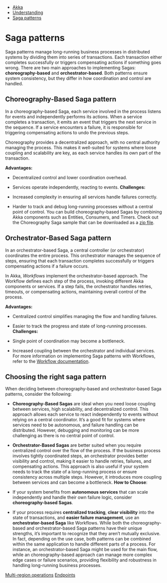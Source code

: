 <!-- <nav> -->
- [Akka](../index.html)
- [Understanding](index.html)
- [Saga patterns](saga-patterns.html)

<!-- </nav> -->

# Saga patterns

Saga patterns manage long-running business processes in distributed systems by dividing them into series of transactions. Each transaction either completes successfully or triggers compensating actions if something goes wrong. There are two main approaches to implementing Sagas: **choreography-based** and **orchestrator-based**. Both patterns ensure system consistency, but they differ in how coordination and control are handled.

## <a href="about:blank#_choreography_based_saga_pattern"></a> Choreography-Based Saga pattern

In a choreography-based Saga, each service involved in the process listens for events and independently performs its actions. When a service completes a transaction, it emits an event that triggers the next service in the sequence. If a service encounters a failure, it is responsible for triggering compensating actions to undo the previous steps.

Choreography provides a decentralized approach, with no central authority managing the process. This makes it well-suited for systems where loose coupling and scalability are key, as each service handles its own part of the transaction.

**Advantages:**

- Decentralized control and lower coordination overhead.
- Services operate independently, reacting to events.
**Challenges:**

- Increased complexity in ensuring all services handle failures correctly.
- Harder to track and debug long-running processes without a central point of control.
You can build choreography-based Sagas by combining Akka components such as Entities, Consumers, and Timers. Check out the Choreography Saga sample that can be downloaded as a [zip file](../java/_attachments/choreography-saga-quickstart.zip).

## <a href="about:blank#_orchestrator_based_saga_pattern"></a> Orchestrator-Based Saga pattern

In an orchestrator-based Saga, a central controller (or orchestrator) coordinates the entire process. This orchestrator manages the sequence of steps, ensuring that each transaction completes successfully or triggers compensating actions if a failure occurs.

In Akka, *Workflows* implement the orchestrator-based approach. The Workflow defines each step of the process, invoking different Akka components or services. If a step fails, the orchestrator handles retries, timeouts, or compensating actions, maintaining overall control of the process.

**Advantages:**

- Centralized control simplifies managing the flow and handling failures.
- Easier to track the progress and state of long-running processes.
**Challenges:**

- Single point of coordination may become a bottleneck.
- Increased coupling between the orchestrator and individual services.
For more information on implementing Saga patterns with Workflows, refer to the [Workflow documentation](../java/workflows.html).

## <a href="about:blank#_choosing_the_right_saga_pattern"></a> Choosing the right saga pattern

When deciding between choreography-based and orchestrator-based Saga patterns, consider the following:

- **Choreography-Based Sagas** are ideal when you need loose coupling between services, high scalability, and decentralized control. This approach allows each service to react independently to events without relying on a central coordinator. It’s a good fit for systems where services need to be autonomous, and failure handling can be distributed. However, debugging and monitoring can be more challenging as there is no central point of control.
- **Orchestrator-Based Sagas** are better suited when you require centralized control over the flow of the process. If the business process involves tightly coordinated steps, an orchestrator provides better visibility and control, making it easier to handle retries, failures, and compensating actions. This approach is also useful if your system needs to track the state of a long-running process or ensure consistency across multiple steps. However, it introduces more coupling between services and can become a bottleneck.
**How to Choose**:

- If your system benefits from **autonomous services** that can scale independently and handle their own failure logic, consider **choreography-based Sagas**.
- If your process requires **centralized tracking**, **clear visibility** into the state of transactions, and **easier failure management**, use an **orchestrator-based Saga** like Workflows.
While both the choreography-based and orchestrator-based Saga patterns have their unique strengths, it’s important to recognize that they aren’t mutually exclusive. In fact, depending on the use case, both patterns can be combined within the same application to handle different parts of a process. For instance, an orchestrator-based Saga might be used for the main flow, while an choreography-based approach can manage more complex edge cases or failure scenarios, providing flexibility and robustness in handling long-running business processes.

<!-- <footer> -->
<!-- <nav> -->
[Multi-region operations](multi-region.html) [Endpoints](grpc-vs-http-endpoints.html)
<!-- </nav> -->

<!-- </footer> -->

<!-- <aside> -->

<!-- </aside> -->